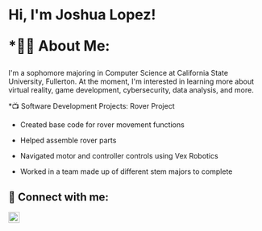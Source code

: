 <h1>Hi, I'm Joshua Lopez!

*👨‍💻 About Me: </h2>
I'm a sophomore majoring in Computer Science at California State University, Fullerton. At the moment, I'm interested in learning more about virtual reality, game development, cybersecurity, data analysis, and more.


*📺 Software Development Projects:  </h2>
Rover Project

- Created base code for rover movement functions
  
- Helped assemble rover parts
  
- Navigated motor and controller controls using Vex Robotics
  
- Worked in a team made up of different stem majors to complete


<h2> 🤳 Connect with me:</h2>

[<img align="left" alt="https://www.linkedin.com/in/joshua-lopez-811758252/" width="22px" src="https://cdn.jsdelivr.net/npm/simple-icons@v3/icons/linkedin.svg" />][linkedin]



[linkedin]: https://www.linkedin.com/in/joshua-lopez-811758252/

